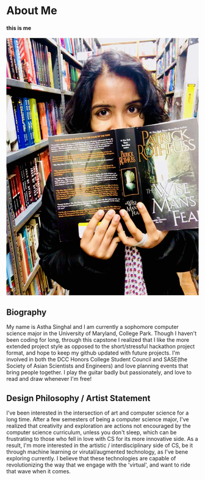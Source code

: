 # About Me 
#### this is me
![Image of Me](https://github.com/hackerman084/Walden/blob/master/IMG_0509.jpg)
## Biography
My name is Astha Singhal and I am currently a sophomore computer science major in the University of Maryland, College Park. Though I haven't been coding for long, through this capstone I realized that I like the more extended project style as opposed to the short/stressful hackathon project format, and hope to keep my github updated with future projects. I'm involved in both the DCC Honors College Student Council and SASE(the Society of Asian Scientists and Engineers) and love planning events that bring people together. I play the guitar badly but passionately, and love to read and draw whenever I'm free!

## Design Philosophy / Artist Statement
I've been interested in the intersection of art and computer science for a long time. After a few semesters of being a computer science major, I've realized that creativity and exploration are actions not encouraged by the computer science curriculum, unless you don't sleep, which can be frustrating to those who fell in love with CS for its more innovative side. As a result, I'm more interested in the artistic / interdisciplinary side of CS, be it through machine learning or virutal/augmented technology, as I've bene exploring currently. I believe that these technologies are capable of revolutionizing the way that we engage with the 'virtual', and want to ride that wave when it comes. 
